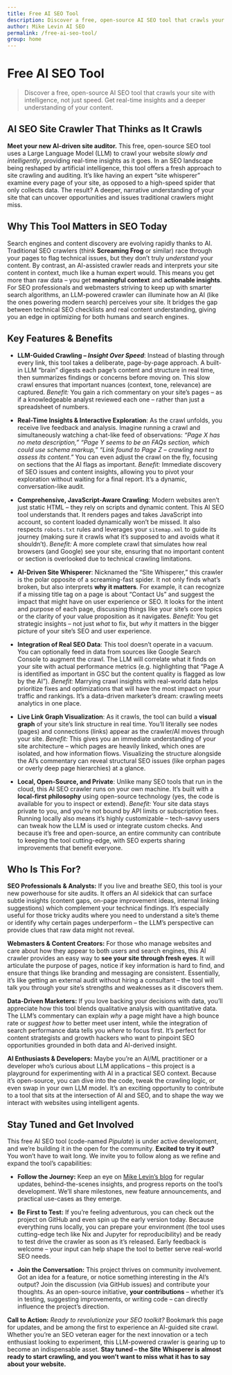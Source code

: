 ```yaml
---
title: Free AI SEO Tool
description: Discover a free, open-source AI SEO tool that crawls your site with intelligence, not just speed. Get real-time insights and a deeper understanding of your content.
author: Mike Levin AI SEO
permalink: /free-ai-seo-tool/
group: home
---
```


# Free AI SEO Tool

> Discover a free, open-source AI SEO tool that crawls your site with intelligence, not just speed. Get real-time insights and a deeper understanding of your content.

## AI SEO Site Crawler That Thinks as It Crawls

**Meet your new AI-driven site auditor.** This free, open-source SEO tool uses a Large Language Model (LLM) to crawl your website *slowly and intelligently*, providing real-time insights as it goes. In an SEO landscape being reshaped by artificial intelligence, this tool offers a fresh approach to site crawling and auditing. It’s like having an expert “site whisperer” examine every page of your site, as opposed to a high-speed spider that only collects data. The result? A deeper, narrative understanding of your site that can uncover opportunities and issues traditional crawlers might miss.

## Why This Tool Matters in SEO Today

Search engines and content discovery are evolving rapidly thanks to AI. Traditional SEO crawlers (think **Screaming Frog** or similar) race through your pages to flag technical issues, but they don’t truly *understand* your content. By contrast, an AI-assisted crawler reads and interprets your site content in context, much like a human expert would. This means you get more than raw data – you get **meaningful context** and **actionable insights**. For SEO professionals and webmasters striving to keep up with smarter search algorithms, an LLM-powered crawler can illuminate how an AI (like the ones powering modern search) perceives your site. It bridges the gap between technical SEO checklists and real content understanding, giving you an edge in optimizing for both humans and search engines.

## Key Features & Benefits

- **LLM-Guided Crawling – *Insight Over Speed***: Instead of blasting through every link, this tool takes a deliberate, page-by-page approach. A built-in LLM “brain” digests each page’s content and structure in real time, then summarizes findings or concerns before moving on. This slow crawl ensures that important nuances (context, tone, relevance) are captured. *Benefit:* You gain a rich commentary on your site’s pages – as if a knowledgeable analyst reviewed each one – rather than just a spreadsheet of numbers.

- **Real-Time Insights & Interactive Exploration**: As the crawl unfolds, you receive live feedback and analysis. Imagine running a crawl and simultaneously watching a chat-like feed of observations: *“Page X has no meta description,” “Page Y seems to be an FAQs section, which could use schema markup,” “Link found to Page Z – crawling next to assess its content.”* You can even adjust the crawl on the fly, focusing on sections that the AI flags as important. *Benefit:* Immediate discovery of SEO issues and content insights, allowing you to pivot your exploration without waiting for a final report. It’s a dynamic, conversation-like audit. 

- **Comprehensive, JavaScript-Aware Crawling**: Modern websites aren’t just static HTML – they rely on scripts and dynamic content. This AI SEO tool understands that. It renders pages and takes JavaScript into account, so content loaded dynamically won’t be missed. It also respects `robots.txt` rules and leverages your `sitemap.xml` to guide its journey (making sure it crawls what it’s supposed to and avoids what it shouldn’t). *Benefit:* A more complete crawl that simulates how real browsers (and Google) see your site, ensuring that no important content or section is overlooked due to technical crawling limitations.

- **AI-Driven Site Whisperer**: Nicknamed the “Site Whisperer,” this crawler is the polar opposite of a screaming-fast spider. It not only finds what’s broken, but also interprets **why it matters**. For example, it can recognize if a missing title tag on a page is about “Contact Us” and suggest the impact that might have on user experience or SEO. It looks for the intent and purpose of each page, discussing things like your site’s core topics or the clarity of your value proposition as it navigates. *Benefit:* You get strategic insights – not just *what* to fix, but *why* it matters in the bigger picture of your site’s SEO and user experience.

- **Integration of Real SEO Data**: This tool doesn’t operate in a vacuum. You can optionally feed in data from sources like Google Search Console to augment the crawl. The LLM will correlate what it finds on your site with actual performance metrics (e.g. highlighting that “Page A is identified as important in GSC but the content quality is flagged as low by the AI”). *Benefit:* Marrying crawl insights with real-world data helps prioritize fixes and optimizations that will have the most impact on your traffic and rankings. It’s a data-driven marketer’s dream: crawling meets analytics in one place.

- **Live Link Graph Visualization**: As it crawls, the tool can build a **visual graph** of your site’s link structure in real time. You’ll literally see nodes (pages) and connections (links) appear as the crawler/AI moves through your site. *Benefit:* This gives you an immediate understanding of your site architecture – which pages are heavily linked, which ones are isolated, and how information flows. Visualizing the structure alongside the AI’s commentary can reveal structural SEO issues (like orphan pages or overly deep page hierarchies) at a glance.

- **Local, Open-Source, and Private**: Unlike many SEO tools that run in the cloud, this AI SEO crawler runs on your own machine. It’s built with a **local-first philosophy** using open-source technology (yes, the code is available for you to inspect or extend). *Benefit:* Your site data stays private to you, and you’re not bound by API limits or subscription fees. Running locally also means it’s highly customizable – tech-savvy users can tweak how the LLM is used or integrate custom checks. And because it’s free and open-source, an entire community can contribute to keeping the tool cutting-edge, with SEO experts sharing improvements that benefit everyone.

## Who Is This For?

**SEO Professionals & Analysts:** If you live and breathe SEO, this tool is your new powerhouse for site audits. It offers an AI sidekick that can surface subtle insights (content gaps, on-page improvement ideas, internal linking suggestions) which complement your technical findings. It’s especially useful for those tricky audits where you need to understand a site’s theme or identify why certain pages underperform – the LLM’s perspective can provide clues that raw data might not reveal.

**Webmasters & Content Creators:** For those who manage websites and care about how they appear to both users and search engines, this AI crawler provides an easy way to **see your site through fresh eyes**. It will articulate the purpose of pages, notice if key information is hard to find, and ensure that things like branding and messaging are consistent. Essentially, it’s like getting an external audit without hiring a consultant – the tool will talk you through your site’s strengths and weaknesses as it discovers them.

**Data-Driven Marketers:** If you love backing your decisions with data, you’ll appreciate how this tool blends qualitative analysis with quantitative data. The LLM’s commentary can explain *why* a page might have a high bounce rate or *suggest how* to better meet user intent, while the integration of search performance data tells you *where* to focus first. It’s perfect for content strategists and growth hackers who want to pinpoint SEO opportunities grounded in both data and AI-derived insight.

**AI Enthusiasts & Developers:** Maybe you’re an AI/ML practitioner or a developer who’s curious about LLM applications – this project is a playground for experimenting with AI in a practical SEO context. Because it’s open-source, you can dive into the code, tweak the crawling logic, or even swap in your own LLM model. It’s an exciting opportunity to contribute to a tool that sits at the intersection of AI and SEO, and to shape the way we interact with websites using intelligent agents.

## Stay Tuned and Get Involved

This free AI SEO tool (code-named *Pipulate*) is under active development, and we’re building it in the open for the community. **Excited to try it out?** You won’t have to wait long. We invite you to follow along as we refine and expand the tool’s capabilities:

- **Follow the Journey:** Keep an eye on [Mike Levin’s blog](https://mikelev.in/) for regular updates, behind-the-scenes insights, and progress reports on the tool’s development. We’ll share milestones, new feature announcements, and practical use-cases as they emerge.

- **Be First to Test:** If you’re feeling adventurous, you can check out the project on GitHub and even spin up the early version today. Because everything runs locally, you can prepare your environment (the tool uses cutting-edge tech like Nix and Jupyter for reproducibility) and be ready to test drive the crawler as soon as it’s released. Early feedback is welcome – your input can help shape the tool to better serve real-world SEO needs.

- **Join the Conversation:** This project thrives on community involvement. Got an idea for a feature, or notice something interesting in the AI’s output? Join the discussion (via GitHub issues) and contribute your thoughts. As an open-source initiative, **your contributions** – whether it’s in testing, suggesting improvements, or writing code – can directly influence the project’s direction.

**Call to Action:** *Ready to revolutionize your SEO toolkit?* Bookmark this page for updates, and be among the first to experience an AI-guided site crawl. Whether you’re an SEO veteran eager for the next innovation or a tech enthusiast looking to experiment, this LLM-powered crawler is gearing up to become an indispensable asset. **Stay tuned – the Site Whisperer is almost ready to start crawling, and you won’t want to miss what it has to say about your website.**
